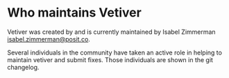 # Who maintains Vetiver

Vetiver was created by and is currently maintained by Isabel Zimmerman <isabel.zimmerman@posit.co>.

Several individuals in the community have taken an active role in helping to maintain vetiver and submit fixes. Those individuals are shown in the git changelog.
